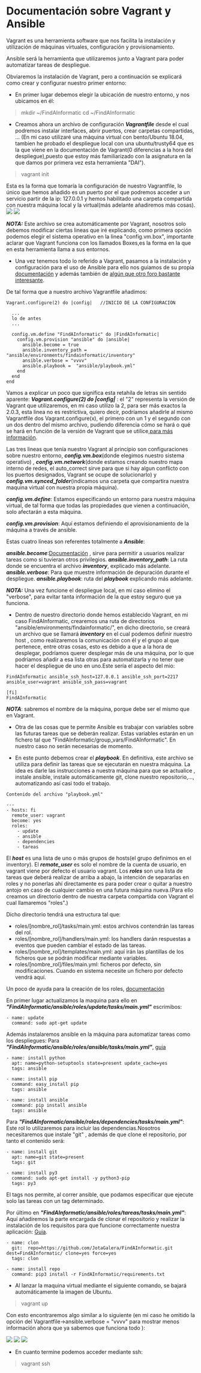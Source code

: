 # Documentación sobre Vagrant y Ansible

Vagrant es una herramienta software que nos facilita la instalación y utilización de máquinas virtuales, configuración y provisionamiento.

Ansible será la herramienta que utilizaremos junto a Vagrant para poder automatizar tareas de despliegue.

Obviaremos la instalación de Vagrant, pero a continuación se explicará como crear y configurar nuestro primer entorno:

- En primer lugar debemos elegir la ubicación de nuestro entorno, y nos ubicamos en él:

> mkdir ~/FindAInformatic
> cd ~/FindAInformatic

- Creamos ahora un archivo de configuración ***Vagrantfile*** desde el cual podremos instalar interfaces, abrir puertos, crear carpetas compartidas, ... (En mi caso utilizaré una máquina virtual con bento/Ubuntu 18.04, tambien he probado el despliegue local con una ubuntu/trusty64 que es la que viene en la documentación de Vagrant(0 diferencias a la hora del despliegue),puesto que estoy más familiarizado con la asignatura en la que damos por primera vez esta herramienta "DAI").

> vagrant init

Esta es la forma que tomaría la configuración de nuestro Vagrantfile, lo único que hemos añadido es un puerto por el que podremos acceder a un servicio partir de la ip: 127.0.0.1 y hemos habilitado una carpeta compartida con nuestra máquina local y la virtual(más adelante añadiremos más cosas).
![](imgs/vagrant1.png)
![](imgs/vagrant2.png)

***NOTA:*** Este archivo se crea automáticamente por Vagrant, nosotros solo debemos modificar ciertas lineas que iré explicando, como primera opción podemos elegir el sistema operativo en la linea "config.vm.box", importante aclarar que Vagrant funciona con los llamados Boxes,es la forma en la que en esta herramienta llama a sus entornos.


- Una vez tenemos todo lo referido a Vagrant, pasamos a la instalación y configuración para el uso de Ansible para ello nos guiamos de su propia [documentación](https://docs.ansible.com/ansible/latest/scenario_guides/guide_vagrant.html) y además también de [algún que otro foro bastante interesante](https://www.adictosaltrabajo.com/2015/09/04/creacion-de-entornos-de-integracion-con-ansible-y-vagrant/).

De tal forma que a nuestro archivo Vagrantfile añadimos:

~~~~
Vagrant.configure(2) do |config|   //INICIO DE LA CONFIGURACIÓN

  ...
  lo de antes
  ...

  config.vm.define "FindAInformatic" do |FindAInformatic|
    config.vm.provision "ansible" do |ansible|
      ansible.become = true
      ansible.inventory_path = "ansible/environments/findainformatic/inventory"
      ansible.verbose = "vvvv"
      ansible.playbook =  "ansible/playbook.yml"
    end
  end
end
~~~~

Vamos a explicar un poco que significa esta retahíla de letras sin sentido aparente:
***Vagrant.configure(2) do |config|*** : el "2" representa la versión de Vagrant que utilizaremos, en mi caso utilizo la 2, para ser más exactos la 2.0.3, esta linea no es restrictiva, quiero decir, podríamos añadirle al mismo Vagrantfile dos Vagrant.configure(x), el primero con un 1 y el segundo con un dos dentro del mismo archivo, pudiendo diferencia cómo se hará o qué se hará en función de la versión de Vagrant que se utilice,[para más información](https://www.vagrantup.com/docs/vagrantfile/version.html).

Las tres lineas que tenía nuestro Vagrant al principio son configuraciones sobre nuestro entorno, ***config.vm.box***(donde elegimos nuestro sistema operativo) , ***config.vm.network***(donde estamos creando nuestro mapa interno de redes, el auto_correct sirve para que si hay algun conflicto con los puertos designados, Vagrant se ocupe de solucionarlo) y ***config.vm.synced_folder***(indicamos una carpeta que compartira nuestra maquina virtual con nuestra propia máquina).

***config.vm.define***: Estamos especificando un entorno para nuestra máquina virtual, de tal forma que todas las propiedades que vienen a continuación, solo afectarán a esta máquina.

***config.vm.provision***: Aquí estamos definiendo el aprovisionamiento de la máquina a través de ansible.

Estas cuatro líneas son referentes totalmente a ***Ansible***:

***ansible.become***:[Documentación](https://ansible-docs.readthedocs.io/zh/stable-2.0/rst/become.html) , sirve para permitir a usuarios realizar tareas como si tuvieran otros privilegios.
***ansible.inventory_path***: La ruta donde se encuentra el archivo ***inventory***, explicado más adelante.
***ansible.verbose***: Para que muestre  información de depuración durante el despliegue.
***ansible.playbook***: ruta del ***playbook*** explicando más adelante.

***NOTA:*** Una vez funcione el despliegue local, en mi caso elimino el "verbose", para evitar tanta información de la que estoy seguro que ya funciona.


- Dentro de nuestro directorio donde hemos establecido Vagrant, en mi caso FindAInformatic, crearemos una ruta de directorios "ansible/environments/findainformatic/", en dicho directorio, se creará un archivo que se llamará ***inventory*** en el cual podemos definir nuestro host , como realizaremos la comunicación con él y el grupo al que pertenece, entre otras cosas, esto es debido a que a la hora de desplegar, podríamos querer desplegar más de una máquina, por lo que podríamos añadir a esa lista otras para automatizarla y no tener que hacer el despliegue de uno en uno.Este sería el aspecto del mio:

~~~~
FindAInformatic ansible_ssh_host=127.0.0.1 ansible_ssh_port=2217
ansible_user=vagrant ansible_ssh_pass=vagrant

[fi]
FindAInformatic
~~~~

***NOTA***: sabremos el nombre de la máquina, porque debe ser el mismo que en Vagrant.


- Otra de las cosas que te permite Ansible es trabajar con variables sobre las futuras tareas que se deberán realizar. Estas variables estarán en un fichero tal que "FindAInformatic/group_vars/FindAInformatic". En nuestro caso no serán necesarias de momento.


- En este punto debemos crear el ***playbook***. En definitiva, este archivo se utiliza para definir las tareas que se ejecutarán en nuestra máquina. La idea es darle las instrucciones a nuestra máquina para que se actualice , instale ansible, instale automáticamente git, clone nuestro repositorio,..., automatizando así casi todo el trabajo.

~~~~
Contenido del archivo "playbook.yml"

---
- hosts: fi
  remote_user: vagrant
  become: yes
  roles:
    - update
    - ansible
    - dependencies
    - tareas
~~~~

El ***host*** es una lista de uno o más grupos de hosts(el grupo definimos en el inventory).
El ***remote_user*** es solo el nombre de la cuenta de usuario, en vagrant viene por defecto el usuario vagrant.
Los ***roles*** son una lista de tareas que deberá realizar de arriba a abajo, la intención de separarlas en roles y no ponerlas ahí directamente es para poder crear o quitar a nuestro antojo en caso de cualquier cambio en una futura máquina nueva.(Para ello creamos un directorio dentro de nuestra carpeta compartida con Vagrant el cual llamaremos "roles".)

Dicho directorio tendrá una estructura tal que:

- roles/[nombre_rol]/tasks/main.yml: estos archivos contendrán las tareas del rol.
- roles/[nombre_rol]/handlers/main.yml: los handlers darán respuestas a eventos que pueden cambiar el estado de las tareas.
- roles/[nombre_rol]/templates/main.yml: aquí irán las plantillas de los ficheros que se podrán modificar mediante variables.
- roles/[nombre_rol]/files/main.yml: ficheros por defecto, sin modificaciones. Cuando en sistema necesite un fichero por defecto vendrá aquí.

Un poco de ayuda para la creación de los roles, [documentación](https://docs.ansible.com/ansible/latest/modules/apt_module.html)

En primer lugar actualizamos la maquina para ello en ***"FindAInformatic/ansible/roles/update/tasks/main.yml"*** escrimibos:
~~~~
- name: update
  command: sudo apt-get update

~~~~

Además instalaremos ansible en la máquina para automatizar tareas como los despliegues:
Para ***"FindAInformatic/ansible/roles/ansible/tasks/main.yml"***, [guia](https://medium.com/@perwagnernielsen/ansible-tutorial-part-2-installing-packages-41d3ab28337d)

~~~~
- name: install python
  apt: name=python-setuptools state=present update_cache=yes
  tags: ansible

- name: install pip
  command: easy_install pip
  tags: ansible

- name: install ansible
  command: pip install ansible
  tags: ansible
~~~~

Para ***"FindAInformatic/ansible/roles/dependencies/tasks/main.yml"***:
Este rol lo utilizaremos para incluir las dependencias.Nosotros necesitaremos que instale "git" , además de que clone el repositorio, por tanto el contenido será:

~~~~
- name: install git
  apt: name=git state=present
  tags: git

- name: install py3
  command: sudo apt-get install -y python3-pip
  tags: py3

~~~~
El tags nos permite, al correr ansible, que podamos especificar que ejecute solo las tareas con un tag determinado.

Por último en ***"FindAInformatic/ansible/roles/tareas/tasks/main.yml"***:
Aquí añadiremos la parte encargada de clonar el repositorio y realizar la instalación de los requisitos para que funcione correctamente nuestra aplicación:
[Guia](https://www.jeffgeerling.com/blog/2018/cloning-private-github-repositories-ansible-on-remote-server-through-ssh).
~~~~
- name: clon
  git:  repo=https://github.com/JotaGalera/FindAInformatic.git dest=FindAInformatic/ clone=yes force=yes
  tags: clon

- name: install repo
  command: pip3 install -r FindAInformatic/requirements.txt
~~~~

- Al lanzar la maquina virtual mediante el siguiente comando, se bajará automáticamente la imagen de Ubuntu.

> vagrant up

Con esto encontraremos algo similar a lo siguiente (en mi caso he omitido la opción del Vagrantfile->ansible.verbose = "vvvv" para mostrar menos información ahora que ya sabemos que funciona todo ):

![](./imgs/muestra1.png)
![](./imgs/muestra2.png)
![](./imgs/muestra3.png)


- En cuanto termine podemos acceder mediante ssh:

> vagrant ssh
